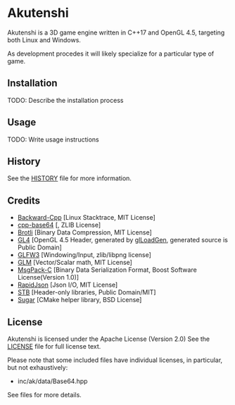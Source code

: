 # Akutenshi

Akutenshi is a 3D game engine written in C++17 and OpenGL 4.5, targeting both Linux and Windows.

As development procedes it will likely specialize for a particular type of game.

## Installation

TODO: Describe the installation process

## Usage

TODO: Write usage instructions

## History

See the [HISTORY](History.md) file for more information.

## Credits

- [Backward-Cpp](https://github.com/bombela/backward-cpp) [Linux Stacktrace, MIT License]
- [cpp-base64](https://github.com/ReneNyffenegger/cpp-base64) [, ZLIB License] 
- [Brotli](https://github.com/google/brotli) [Binary Data Compression, MIT License]
- [GL4](https://github.com/draghi/GL4) [OpenGL 4.5 Header, generated by [glLoadGen](https://bitbucket.org/alfonse/glloadgen/wiki/Home), generated source is Public Domain]
- [GLFW3](http://www.glfw.org/) [Windowing/Input, zlib/libpng license]
- [GLM](https://glm.g-truc.net/) [Vector/Scalar math, MIT License]
- [MsgPack-C](https://github.com/msgpack/msgpack-c) [Binary Data Serialization Format, Boost Software License(Version 1.0)]
- [RapidJson](https://github.com/Tencent/rapidjson) [Json I/O, MIT License]
- [STB](https://github.com/nothings/stb) [Header-only libraries, Public Domain/MIT]
- [Sugar](https://github.com/ruslo/sugar) [CMake helper library, BSD License]

## License

Akutenshi is licensed under the Apache License (Version 2.0)
See the [LICENSE](License.md) file for full license text.

Please note that some included files have individual licenses, in particular, but not exhaustively:
- inc/ak/data/Base64.hpp

See files for more details.
